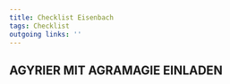 ```yaml
---
title: Checklist Eisenbach  
tags: Checklist  
outgoing links: ''  
---
```

## AGYRIER MIT AGRAMAGIE EINLADEN